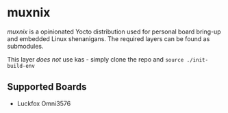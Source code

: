 # muxnix

*muxnix* is a opinionated Yocto distribution used for personal board bring-up and
embedded Linux shenanigans. The required layers can be found as submodules.

This layer *does not* use kas - simply clone the repo and `source ./init-build-env`

## Supported Boards

- Luckfox Omni3576
